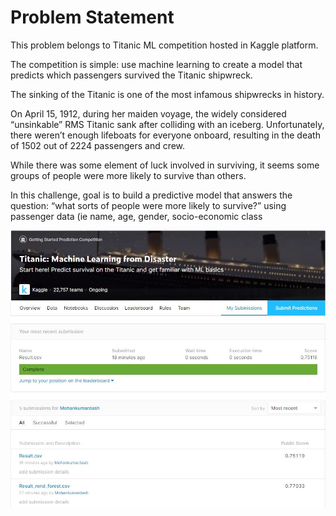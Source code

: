 # Problem Statement
This problem belongs to Titanic ML competition hosted in Kaggle platform.

The competition is simple: use machine learning to create a model that predicts which passengers survived the Titanic shipwreck.

The sinking of the Titanic is one of the most infamous shipwrecks in history.

On April 15, 1912, during her maiden voyage, the widely considered “unsinkable” RMS Titanic sank after colliding with an iceberg. Unfortunately, there weren’t enough lifeboats for everyone onboard, resulting in the death of 1502 out of 2224 passengers and crew.

While there was some element of luck involved in surviving, it seems some groups of people were more likely to survive than others.

In this challenge, goal is to build a predictive model that answers the question: “what sorts of people were more likely to survive?” using passenger data (ie name, age, gender, socio-economic class

![Performance of the model](Images/scores.JPG)
